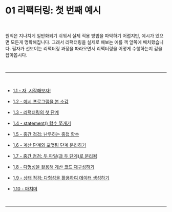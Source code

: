 # 01 리팩터링: 첫 번째 예시

<br>

원칙은 지나치게 일반화되기 쉬워서 실제 적용 방법을 파악하기 어렵지만, 예시가 있으면 모든게 명확해집니다. 그래서 리팩터링을 실제로 해보는 예를 책 앞쪽에 배치했습니다. 필자가 선보이는 리팩터링 과정을 따라오면서 리팩터링을 어떻게 수행하는지 감을 잡아봅시다.

<br>

---

<br>

- [1.1 - 자, 시작해보자!](https://github.com/Esoolgnah/Summary_of_Refactoring_2nd_Edition/blob/main/Notes/01_리팩터링_첫번째_예시/01_01_자_시작해보자.md)

- [1.2 - 예시 프로그램을 본 소감](https://github.com/Esoolgnah/Summary_of_Refactoring_2nd_Edition/blob/main/Notes/01_리팩터링_첫번째_예시/01_02_예시_프로그램을_본_소감.md)

- [1.3 - 리팩터링의 첫 단계](https://github.com/Esoolgnah/Summary_of_Refactoring_2nd_Edition/blob/main/Notes/01_리팩터링_첫번째_예시/01_03_리팩터링의_첫_단계.md)

- [1.4 - statement() 함수 쪼개기](<https://github.com/Esoolgnah/Summary_of_Refactoring_2nd_Edition/blob/main/Notes/01_리팩터링_첫번째_예시/01_04_statement()_함수_쪼개기.md>)

- [1.5 - 중간 점검: 난무하는 중첩 함수](https://github.com/Esoolgnah/Summary_of_Refactoring_2nd_Edition/blob/main/Notes/01_리팩터링_첫번째_예시/01_05_중간_점검:난무하는_중첩_함수.md)

- [1.6 - 계산 단계와 포맷팅 단계 분리하기](https://github.com/Esoolgnah/Summary_of_Refactoring_2nd_Edition/blob/main/Notes/01_리팩터링_첫번째_예시/01_06_계산_단계와_포맷팅_단계_분리하기.md)

- [1.7 - 중간 점검: 두 파일(과 두 단계)로 분리됨](<https://github.com/Esoolgnah/Summary_of_Refactoring_2nd_Edition/blob/main/Notes/01_리팩터링_첫번째_예시/01_07_중간_점검:두_파일(과_두_단계)로_분리됨.md>)

- [1.8 - 다형성을 활용해 계산 코드 재구성하기](https://github.com/Esoolgnah/Summary_of_Refactoring_2nd_Edition/blob/main/Notes/01_리팩터링_첫번째_예시/01_08_다형성을_활용해_계산_코드_재구성하기.md)

- [1.9 - 상태 점검: 다형성을 활용하여 데이터 생성하기](https://github.com/Esoolgnah/Summary_of_Refactoring_2nd_Edition/blob/main/Notes/01_리팩터링_첫번째_예시/01_09_상태_점검:_다형성을_활용하여_데이터_생성하기.md)

- [1.10 - 마치며](https://github.com/Esoolgnah/Summary_of_Refactoring_2nd_Edition/blob/main/Notes/01_리팩터링_첫번째_예시/01_10_마치며.md)

<br>

---
